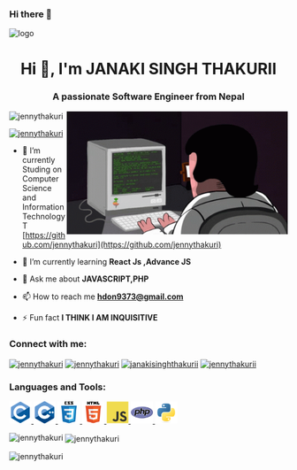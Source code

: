### Hi there 👋
<!--https://github.com/jennythakuri/jennythakuri/blob/main/img.gif-->

![logo]()
<!--https://github.com/jennythakuri/jennythakuri/blob/main/img.gif)-->

<h1 align="center">Hi 👋, I'm JANAKI SINGH THAKURII</h1>
<h3 align="center">A passionate Software Engineer from Nepal</h3>

<img align="right" alt="coding" width="400" src="https://github.com/jennythakuri/jennythakuri/blob/main/img.gif">

<!--https://github.com/jennythakuri/jennythakuri/blob/main/img.gif-->



<p align="left"> <img
        src="https://komarev.com/ghpvc/?username=jennythakuri&label=Profile%20views&color=0e75b6&style=flat"
        alt="jennythakuri" /> </p>

<p align="left"> <a href="https://twitter.com/jennythakuri" target="blank"><img
            src="https://img.shields.io/twitter/follow/jennythakuri?logo=twitter&style=for-the-badge"
            alt="jennythakuri" /></a> </p>

- 🔭 I’m currently Studing on Computer Science and Information TechnologyT
[https://github.com/jennythakuri](https://github.com/jennythakuri)

- 🌱 I’m currently learning **React Js ,Advance JS**

- 💬 Ask me about **JAVASCRIPT,PHP**

- 📫 How to reach me **hdon9373@gmail.com**

- ⚡ Fun fact **I THINK I AM INQUISITIVE**

<h3 align="left">Connect with me:</h3>
<p align="left">
    <a href="https://twitter.com/jennythakuri" target="blank"><img align="center"
            src="https://raw.githubusercontent.com/rahuldkjain/github-profile-readme-generator/master/src/images/icons/Social/twitter.svg"
            alt="jennythakuri" height="30" width="40" /></a>
    <a href="https://linkedin.com/in/jennythakuri" target="blank"><img align="center"
            src="https://raw.githubusercontent.com/rahuldkjain/github-profile-readme-generator/master/src/images/icons/Social/linked-in-alt.svg"
            alt="jennythakuri" height="30" width="40" /></a>
    <a href="https://fb.com/janakisinghthakurii" target="blank"><img align="center"
            src="https://raw.githubusercontent.com/rahuldkjain/github-profile-readme-generator/master/src/images/icons/Social/facebook.svg"
            alt="janakisinghthakurii" height="30" width="40" /></a>
    <a href="https://www.youtube.com/c/jennythakurii" target="blank"><img align="center"
            src="https://raw.githubusercontent.com/rahuldkjain/github-profile-readme-generator/master/src/images/icons/Social/youtube.svg"
            alt="jennythakurii" height="30" width="40" /></a>
</p>

<h3 align="left">Languages and Tools:</h3>
<p align="left"> <a href="https://www.cprogramming.com/" target="_blank" rel="noreferrer"> <img
            src="https://raw.githubusercontent.com/devicons/devicon/master/icons/c/c-original.svg" alt="c" width="40"
            height="40" /> </a> <a href="https://www.w3schools.com/cpp/" target="_blank" rel="noreferrer"> <img
            src="https://raw.githubusercontent.com/devicons/devicon/master/icons/cplusplus/cplusplus-original.svg"
            alt="cplusplus" width="40" height="40" /> </a> <a href="https://www.w3schools.com/css/" target="_blank"
        rel="noreferrer"> <img
            src="https://raw.githubusercontent.com/devicons/devicon/master/icons/css3/css3-original-wordmark.svg"
            alt="css3" width="40" height="40" /> </a> <a href="https://www.w3.org/html/" target="_blank"
        rel="noreferrer"> <img
            src="https://raw.githubusercontent.com/devicons/devicon/master/icons/html5/html5-original-wordmark.svg"
            alt="html5" width="40" height="40" /> </a> <a href="https://developer.mozilla.org/en-US/docs/Web/JavaScript"
        target="_blank" rel="noreferrer"> <img
            src="https://raw.githubusercontent.com/devicons/devicon/master/icons/javascript/javascript-original.svg"
            alt="javascript" width="40" height="40" /> </a> <a href="https://www.php.net" target="_blank"
        rel="noreferrer"> <img
            src="https://raw.githubusercontent.com/devicons/devicon/master/icons/php/php-original.svg" alt="php"
            width="40" height="40" /> </a> <a href="https://www.python.org" target="_blank" rel="noreferrer"> <img
            src="https://raw.githubusercontent.com/devicons/devicon/master/icons/python/python-original.svg"
            alt="python" width="40" height="40" /> </a> </p>

<p><img align="left"
        src="https://github-readme-stats.vercel.app/api/top-langs?username=jennythakuri&show_icons=true&locale=en&layout=compact"
        alt="jennythakuri" /></p>

<p>&nbsp;<img align="center"
        src="https://github-readme-stats.vercel.app/api?username=jennythakuri&show_icons=true&locale=en"
        alt="jennythakuri" /></p>

<p><img align="center" src="https://github-readme-streak-stats.herokuapp.com/?user=jennythakuri&" alt="jennythakuri" />
</p>
<!--
**jennythakuri/jennythakuri** is a ✨ _special_ ✨ repository because its `README.md` (this file) appears on your GitHub profile.

Here are some ideas to get you started:

- 🔭 I’m currently working on ...
- 🌱 I’m currently learning ...
- 👯 I’m looking to collaborate on ...
- 🤔 I’m looking for help with ...
- 💬 Ask me about ...
- 📫 How to reach me: ...
- 😄 Pronouns: ...
- ⚡ Fun fact: ...
-->
